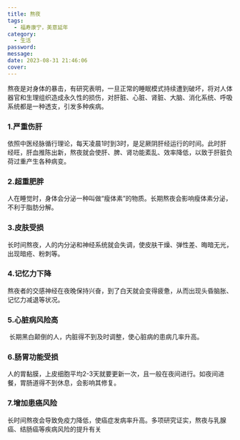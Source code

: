 ```yaml
---
title: 熬夜
tags:
  - 福寿康宁，美意延年
category:
  - 生活
password: 
message: 
date: 2023-08-31 21:46:06
cover:
---
```


​	熬夜是对身体的暴击，有研究表明，一旦正常的睡眠模式持续遭到破坏，将对人体器官和生理组织造成永久性的损伤，对肝脏、心脏、肾脏、大脑、消化系统、呼吸系统都是一种透支，引发多种疾病。

### 1.严重伤肝

​	依照中医经脉循行理论，每天凌晨1时到3时，是足厥阴肝经运行的时间。此时肝经旺，肝血推陈出新，熬夜就会使肝、脾、肾功能紊乱、效率降低，以致于肝脏负荷过重产生各种病变。

 

### 2.超重肥胖

​	人在睡觉时，身体会分泌一种叫做“瘦体素”的物质。长期熬夜会影响瘦体素分泌，不利于脂肪分解。

 

### 3.皮肤受损

​	长时间熬夜，人的内分泌和神经系统就会失调，使皮肤干燥、弹性差、晦暗无光，出现暗疮、粉刺等。

 

### 4.记忆力下降

​	熬夜者的交感神经在夜晚保持兴奋，到了白天就会变得疲惫，从而出现头昏脑胀、记忆力减退等状况。

 

### 5.心脏病风险高

​	长期黑白颠倒的人，内脏得不到及时调整，使心脏病的患病几率升高。

 

### 6.肠胃功能受损

​	人的胃黏膜，上皮细胞平均2-3天就要更新一次，且一般在夜间进行。如夜间进餐，胃肠道得不到休息，会影响其修复。

 

### 7.增加患癌风险

​	长时间熬夜会导致免疫力降低，使癌症发病率升高。多项研究证实，熬夜与乳腺癌、结肠癌等疾病风险的提升有关
